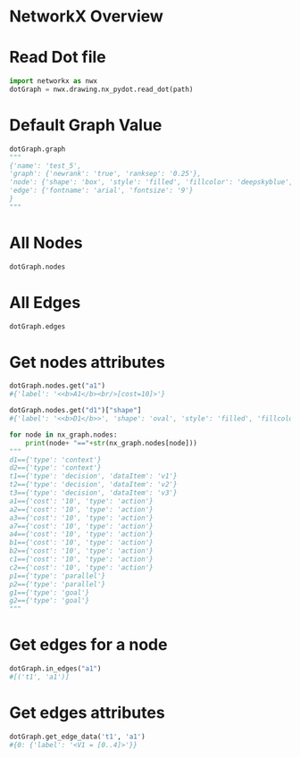 # NetworkX Overview

# Read Dot file
````python
import networkx as nwx
dotGraph = nwx.drawing.nx_pydot.read_dot(path)
````

# Default Graph Value
````python
dotGraph.graph
"""
{'name': 'test_5', 
'graph': {'newrank': 'true', 'ranksep': '0.25'}, 
'node': {'shape': 'box', 'style': 'filled', 'fillcolor': 'deepskyblue', 'fontname': 'arial', 'fontsize': '10'}, 
'edge': {'fontname': 'arial', 'fontsize': '9'}
}
"""
````

# All Nodes
````python
dotGraph.nodes
````


# All Edges
````python
dotGraph.edges
````

# Get nodes attributes
````python
dotGraph.nodes.get("a1")
#{'label': '<<b>A1</b><br/>[cost=10]>'}

dotGraph.nodes.get("d1")["shape"]
#{'label': '<<b>D1</b>>', 'shape': 'oval', 'style': 'filled', 'fillcolor': 'grey'}

for node in nx_graph.nodes:
    print(node+ "=="+str(nx_graph.nodes[node]))
"""
d1=={'type': 'context'}
d2=={'type': 'context'}
t1=={'type': 'decision', 'dataItem': 'v1'}
t2=={'type': 'decision', 'dataItem': 'v2'}
t3=={'type': 'decision', 'dataItem': 'v3'}
a1=={'cost': '10', 'type': 'action'}
a2=={'cost': '10', 'type': 'action'}
a3=={'cost': '10', 'type': 'action'}
a7=={'cost': '10', 'type': 'action'}
a4=={'cost': '10', 'type': 'action'}
b1=={'cost': '10', 'type': 'action'}
b2=={'cost': '10', 'type': 'action'}
c1=={'cost': '10', 'type': 'action'}
c2=={'cost': '10', 'type': 'action'}
p1=={'type': 'parallel'}
p2=={'type': 'parallel'}
g1=={'type': 'goal'}
g2=={'type': 'goal'}
"""
````

# Get edges for a node
````python
dotGraph.in_edges("a1")
#[('t1', 'a1')]
````

# Get edges attributes
````python
dotGraph.get_edge_data('t1', 'a1') 
#{0: {'label': '<V1 = [0..4]>'}}
````

